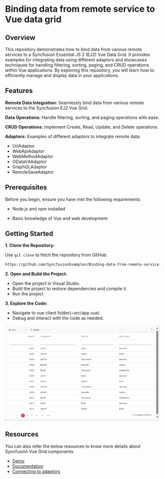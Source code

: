 # Binding data from remote service to Vue data grid

## Overview

This repository demonstrates how to bind data from various remote services to a Syncfusion Essential JS 2 (EJ2) Vue Data Grid. It provides examples for integrating data using different adaptors and showcases techniques for handling filtering, sorting, paging, and CRUD operations within Vue applications. By exploring this repository, you will learn how to efficiently manage and display data in your applications.

## Features

**Remote Data Integration:** Seamlessly bind data from various remote services to the Syncfusion EJ2 Vue Grid.

**Data Operations:** Handle filtering, sorting, and paging operations with ease.

**CRUD Operations:** Implement Create, Read, Update, and Delete operations.

**Adaptors:** Examples of different adaptors to integrate remote data:
* UrlAdaptor
* WebApiAdaptor
* WebMethodAdaptor
* ODataV4Adaptor
* GraphQLAdaptor
* RemoteSaveAdaptor

## Prerequisites

Before you begin, ensure you have met the following requirements:

* Node.js and npm installed

* Basic knowledge of Vue and web development
## Getting Started

**1. Clone the Repository:**

Use `git clone` to fetch the repository from GitHub.

```bash
https://github.com/SyncfusionExamples/Binding-data-from-remote-service-to-vue-data-grid.git 
```

**2. Open and Build the Project:**

* Open the project in Visual Studio.
* Build the project to restore dependencies and compile it.
* Run the project

**3. Explore the Code:**

* Navigate to vue client folder(~src/app.vue)
* Debug and interact with the code as needed.

![Adaptors](./assets/images/adaptor-crud-operation.gif)

## Resources

You can also refer the below resources to know more details about Syncfusion Vue Grid components.

* [Demo](https://ej2.syncfusion.com/vue/demos/#/tailwind/grid/over-view)
* [Documentation](https://ej2.syncfusion.com/vue/documentation/grid/getting-started)
* [Connecting to adaptors](https://ej2.syncfusion.com/vue/documentation/grid/connecting-to-adaptors)
